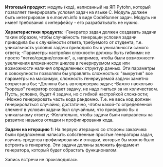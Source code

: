 **Итоговый продукт**: модуль (код), написанный на ЯП Pytohn, который позволяет генерировать условия задач на языке C. Модуль должен быть интегрирован в e.moevm.info в виде CodeRunner задач. Модуль не имеет требования к интерфейсу - его разрабатывать не нужно.

**Характеристики продукта**: 
-Генератор задач должен создавать задачи таким образом, чтобы случайность генерации условия задачи приводила бы к случайности ответа, требуемого от студента, т.е. уникальность условия задачи приводило бы к уникальности самого ответа;
-Параметры настройки сложности должны быть гибкими: не просто "легко/средне/сложно", а, например, чтобы были возможности увеличения вложенности циклов в генерируемом коде или возможности наличия определенных структур данных. Эти параметры в совокупности позволяли бы управлять сложностью: "выкрутив" все параметры на максимум, сложность генериуремой задачи заметно возрастала бы;
-Должна быть автопроверка задач;
-Важно насколько "хорошо" генератор создает задачу, не надо гнаться за их количеством. Пусть, условно, будет 4 задачи, но с гибкой настройкой сложности;
-Можно генерировать часть кода рандомно. Т.е. не весь код должен генерироваться случайно, достаточно, чтобы какой-то определенной элемент в условии задачи был случайным, что приводило бы к уникальному ответу;
-Желательно, чтобы задачи были направлены на развитие навыков отладки и профилирования кода.

**Задачи на итерацию 1**:
На первую итерацию со стороны заказчика были предложения написать собственные простые генераторы задач, изучить средства профилирования и отладки, которые бы можно было встроить в генератор. Эти задачи должны заложить фундамент генератора, который будет обрастать функционалом.

Запись встречи не производилась

